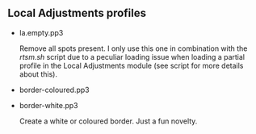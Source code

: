 ## Local Adjustments profiles

- la.empty.pp3

  Remove all spots present. I only use this one in combination with the *rtsm.sh* script due to a peculiar loading issue when loading a partial profile in the Local Adjustments module (see script for more details about this).

- border-coloured.pp3
- border-white.pp3

  Create a white or coloured border. Just a fun  novelty.


